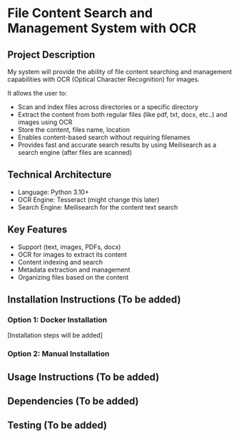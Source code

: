 # File Content Search and Management System with OCR

## Project Description
My system will provide the ability of file content searching and management capabilities with OCR (Optical Character Recognition) for images. 

It allows the user to:
- Scan and index files across directories or a specific directory 
- Extract the content from both regular files (like pdf, txt, docx, etc..) and images using OCR
- Store the content, files name, location
- Enables content-based search without requiring filenames
- Provides fast and accurate search results by using Meilisearch as a search engine (after files are scanned)

## Technical Architecture
- Language: Python 3.10+
- OCR Engine: Tesseract (might change this later)
- Search Engine: Meilisearch for the content text search

## Key Features
- Support (text, images, PDFs, docx)
- OCR for images to extract its content
- Content indexing and search
- Metadata extraction and management
- Organizing files based on the content

## Installation Instructions (To be added)

### Option 1: Docker Installation
[Installation steps will be added]

### Option 2: Manual Installation

## Usage Instructions (To be added)

## Dependencies (To be added)

## Testing (To be added)
